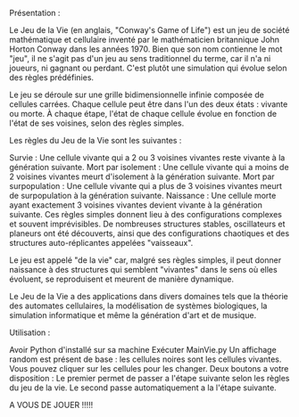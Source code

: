 Présentation :

  Le Jeu de la Vie (en anglais, "Conway's Game of Life") est un jeu de société mathématique et cellulaire inventé par le mathématicien britannique John Horton Conway dans les années 1970. Bien que son nom contienne le mot "jeu", il ne s'agit pas d'un jeu au sens traditionnel du terme, car il n'a ni joueurs, ni gagnant ou perdant. C'est plutôt une simulation qui évolue selon des règles prédéfinies.
  
  Le jeu se déroule sur une grille bidimensionnelle infinie composée de cellules carrées. Chaque cellule peut être dans l'un des deux états : vivante ou morte. À chaque étape, l'état de chaque cellule évolue en fonction de l'état de ses voisines, selon des règles simples.
  
  Les règles du Jeu de la Vie sont les suivantes :
  
  Survie : Une cellule vivante qui a 2 ou 3 voisines vivantes reste vivante à la génération suivante.
  Mort par isolement : Une cellule vivante qui a moins de 2 voisines vivantes meurt d'isolement à la génération suivante.
  Mort par surpopulation : Une cellule vivante qui a plus de 3 voisines vivantes meurt de surpopulation à la génération suivante.
  Naissance : Une cellule morte ayant exactement 3 voisines vivantes devient vivante à la génération suivante.
  Ces règles simples donnent lieu à des configurations complexes et souvent imprévisibles. De nombreuses structures stables, oscillateurs et planeurs ont été découverts, ainsi que des configurations chaotiques et des structures auto-réplicantes appelées "vaisseaux".
  
  Le jeu est appelé "de la vie" car, malgré ses règles simples, il peut donner naissance à des structures qui semblent "vivantes" dans le sens où elles évoluent, se reproduisent et meurent de manière dynamique.
  
  Le Jeu de la Vie a des applications dans divers domaines tels que la théorie des automates cellulaires, la modélisation de systèmes biologiques, la simulation informatique et même la génération d'art et de musique.

Utilisation :

  Avoir Python d'installé sur sa machine
  Exécuter MainVie.py
  Un affichage random est présent de base : les cellules noires sont les cellules vivantes.
  Vous pouvez cliquer sur les cellules pour les changer.
  Deux boutons a votre disposition :
    Le premier permet de passer a l'étape suivante selon les règles du jeu de la vie.
    Le second passe automatiquement a la l'étape suivante.


A VOUS DE JOUER !!!!!
